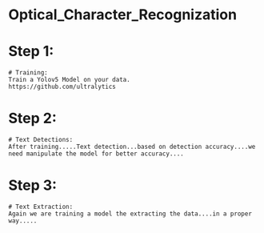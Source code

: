 # Optical_Character_Recognization

# Step 1:
    # Training:
    Train a Yolov5 Model on your data.
    https://github.com/ultralytics

# Step 2: 
    # Text Detections: 
    After training.....Text detection...based on detection accuracy....we need manipulate the model for better accuracy....

# Step 3: 
    # Text Extraction: 
    Again we are training a model the extracting the data....in a proper way.....

